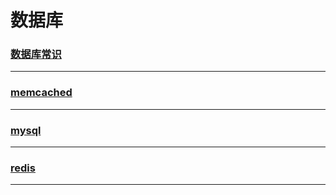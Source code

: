 数据库
======

### [数据库常识](common/index)

---

### [memcached](memcached/index)

---

### [mysql](mysql/index)

---

### [redis](redis/index)

---
